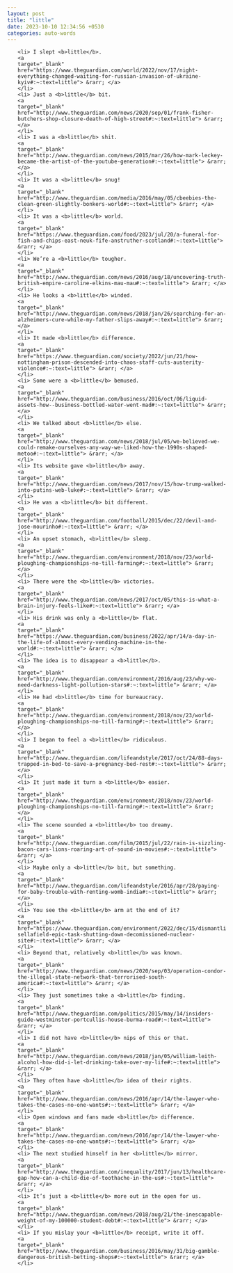 ```yaml
---
layout: post
title: "little"
date: 2023-10-10 12:34:56 +0530
categories: auto-words
---
```

<ol>

    <li> I slept <b>little</b>.
    <a 
    target="_blank" 
    href="https://www.theguardian.com/world/2022/nov/17/night-everything-changed-waiting-for-russian-invasion-of-ukraine-kyiv#:~:text=little"> &rarr; </a>
    </li>
    <li> Just a <b>little</b> bit.
    <a 
    target="_blank" 
    href="http://www.theguardian.com/news/2020/sep/01/frank-fisher-butchers-shop-closure-death-of-high-street#:~:text=little"> &rarr; </a>
    </li>
    <li> I was a <b>little</b> shit.
    <a 
    target="_blank" 
    href="http://www.theguardian.com/news/2015/mar/26/how-mark-leckey-became-the-artist-of-the-youtube-generation#:~:text=little"> &rarr; </a>
    </li>
    <li> It was a <b>little</b> snug!
    <a 
    target="_blank" 
    href="http://www.theguardian.com/media/2016/may/05/cbeebies-the-clean-green-slightly-bonkers-world#:~:text=little"> &rarr; </a>
    </li>
    <li> It was a <b>little</b> world.
    <a 
    target="_blank" 
    href="https://www.theguardian.com/food/2023/jul/20/a-funeral-for-fish-and-chips-east-neuk-fife-anstruther-scotland#:~:text=little"> &rarr; </a>
    </li>
    <li> We’re a <b>little</b> tougher.
    <a 
    target="_blank" 
    href="http://www.theguardian.com/news/2016/aug/18/uncovering-truth-british-empire-caroline-elkins-mau-mau#:~:text=little"> &rarr; </a>
    </li>
    <li> He looks a <b>little</b> winded.
    <a 
    target="_blank" 
    href="http://www.theguardian.com/news/2018/jan/26/searching-for-an-alzheimers-cure-while-my-father-slips-away#:~:text=little"> &rarr; </a>
    </li>
    <li> It made <b>little</b> difference.
    <a 
    target="_blank" 
    href="https://www.theguardian.com/society/2022/jun/21/how-nottingham-prison-descended-into-chaos-staff-cuts-austerity-violence#:~:text=little"> &rarr; </a>
    </li>
    <li> Some were a <b>little</b> bemused.
    <a 
    target="_blank" 
    href="http://www.theguardian.com/business/2016/oct/06/liquid-assets-how--business-bottled-water-went-mad#:~:text=little"> &rarr; </a>
    </li>
    <li> We talked about <b>little</b> else.
    <a 
    target="_blank" 
    href="http://www.theguardian.com/news/2018/jul/05/we-believed-we-could-remake-ourselves-any-way-we-liked-how-the-1990s-shaped-metoo#:~:text=little"> &rarr; </a>
    </li>
    <li> Its website gave <b>little</b> away.
    <a 
    target="_blank" 
    href="http://www.theguardian.com/news/2017/nov/15/how-trump-walked-into-putins-web-luke#:~:text=little"> &rarr; </a>
    </li>
    <li> He was a <b>little</b> bit different.
    <a 
    target="_blank" 
    href="http://www.theguardian.com/football/2015/dec/22/devil-and-jose-mourinho#:~:text=little"> &rarr; </a>
    </li>
    <li> An upset stomach, <b>little</b> sleep.
    <a 
    target="_blank" 
    href="http://www.theguardian.com/environment/2018/nov/23/world-ploughing-championships-no-till-farming#:~:text=little"> &rarr; </a>
    </li>
    <li> There were the <b>little</b> victories.
    <a 
    target="_blank" 
    href="http://www.theguardian.com/news/2017/oct/05/this-is-what-a-brain-injury-feels-like#:~:text=little"> &rarr; </a>
    </li>
    <li> His drink was only a <b>little</b> flat.
    <a 
    target="_blank" 
    href="https://www.theguardian.com/business/2022/apr/14/a-day-in-the-life-of-almost-every-vending-machine-in-the-world#:~:text=little"> &rarr; </a>
    </li>
    <li> The idea is to disappear a <b>little</b>.
    <a 
    target="_blank" 
    href="http://www.theguardian.com/environment/2016/aug/23/why-we-need-darkness-light-pollution-stars#:~:text=little"> &rarr; </a>
    </li>
    <li> He had <b>little</b> time for bureaucracy.
    <a 
    target="_blank" 
    href="http://www.theguardian.com/environment/2018/nov/23/world-ploughing-championships-no-till-farming#:~:text=little"> &rarr; </a>
    </li>
    <li> I began to feel a <b>little</b> ridiculous.
    <a 
    target="_blank" 
    href="http://www.theguardian.com/lifeandstyle/2017/oct/24/88-days-trapped-in-bed-to-save-a-pregnancy-bed-rest#:~:text=little"> &rarr; </a>
    </li>
    <li> It just made it turn a <b>little</b> easier.
    <a 
    target="_blank" 
    href="http://www.theguardian.com/environment/2018/nov/23/world-ploughing-championships-no-till-farming#:~:text=little"> &rarr; </a>
    </li>
    <li> The scene sounded a <b>little</b> too dreamy.
    <a 
    target="_blank" 
    href="http://www.theguardian.com/film/2015/jul/22/rain-is-sizzling-bacon-cars-lions-roaring-art-of-sound-in-movies#:~:text=little"> &rarr; </a>
    </li>
    <li> Maybe only a <b>little</b> bit, but something.
    <a 
    target="_blank" 
    href="http://www.theguardian.com/lifeandstyle/2016/apr/28/paying-for-baby-trouble-with-renting-womb-india#:~:text=little"> &rarr; </a>
    </li>
    <li> You see the <b>little</b> arm at the end of it?
    <a 
    target="_blank" 
    href="https://www.theguardian.com/environment/2022/dec/15/dismantling-sellafield-epic-task-shutting-down-decomissioned-nuclear-site#:~:text=little"> &rarr; </a>
    </li>
    <li> Beyond that, relatively <b>little</b> was known.
    <a 
    target="_blank" 
    href="http://www.theguardian.com/news/2020/sep/03/operation-condor-the-illegal-state-network-that-terrorised-south-america#:~:text=little"> &rarr; </a>
    </li>
    <li> They just sometimes take a <b>little</b> finding.
    <a 
    target="_blank" 
    href="http://www.theguardian.com/politics/2015/may/14/insiders-guide-westminster-portcullis-house-burma-road#:~:text=little"> &rarr; </a>
    </li>
    <li> I did not have <b>little</b> nips of this or that.
    <a 
    target="_blank" 
    href="http://www.theguardian.com/news/2018/jan/05/william-leith-alcohol-how-did-i-let-drinking-take-over-my-life#:~:text=little"> &rarr; </a>
    </li>
    <li> They often have <b>little</b> idea of their rights.
    <a 
    target="_blank" 
    href="http://www.theguardian.com/news/2016/apr/14/the-lawyer-who-takes-the-cases-no-one-wants#:~:text=little"> &rarr; </a>
    </li>
    <li> Open windows and fans made <b>little</b> difference.
    <a 
    target="_blank" 
    href="http://www.theguardian.com/news/2016/apr/14/the-lawyer-who-takes-the-cases-no-one-wants#:~:text=little"> &rarr; </a>
    </li>
    <li> The next studied himself in her <b>little</b> mirror.
    <a 
    target="_blank" 
    href="http://www.theguardian.com/inequality/2017/jun/13/healthcare-gap-how-can-a-child-die-of-toothache-in-the-us#:~:text=little"> &rarr; </a>
    </li>
    <li> It’s just a <b>little</b> more out in the open for us.
    <a 
    target="_blank" 
    href="http://www.theguardian.com/news/2018/aug/21/the-inescapable-weight-of-my-100000-student-debt#:~:text=little"> &rarr; </a>
    </li>
    <li> If you mislay your <b>little</b> receipt, write it off.
    <a 
    target="_blank" 
    href="http://www.theguardian.com/business/2016/may/31/big-gamble-dangerous-british-betting-shops#:~:text=little"> &rarr; </a>
    </li>